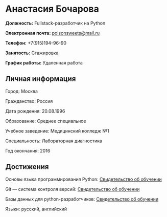 # Анастасия Бочарова


**Должность:** Fullstack-разработчик на Python

**Электронная почта:** poisonsweets@mail.ru

**Телефон:** +7(915)194-96-90

**Занятость:** Стажировка

**График работы:** Удаленная работа

## Личная информация

Город: Москва

Гражданство: Россия

Дата рождения: 20.08.1996

Образование: Среднее специальное

Учебное заведение: Медицинский колледж №1

Специальность: Лабораторная диагностика

Год окончания: 2016

## Достижения

Основы языка программирования Python: [Свидетельство об обучении](file:///C:/Users/PirozhoK/PycharmProjects/Portfolio/certificate%20python.pdf)

Git — система контроля версий: [Свидетельство об обучении](file:///C:/Users/PirozhoK/Desktop/Python/%D0%A1%D0%B2%D0%B8%D0%B4%D0%B5%D1%82%D0%B5%D0%BB%D1%8C%D1%81%D1%82%D0%B2%D0%B0%20%D0%BE%20%D0%BF%D1%80%D0%BE%D1%85%D0%BE%D0%B6%D0%B4%D0%B5%D0%BD%D0%B8%D0%B8%20%D0%BA%D1%83%D1%80%D1%81%D0%BE%D0%B2/certificate%20git.pdf)

Базы данных для python-разработчиков: [Свидетельство об обучении](file:///C:/Users/PirozhoK/Desktop/Python/%D0%A1%D0%B2%D0%B8%D0%B4%D0%B5%D1%82%D0%B5%D0%BB%D1%8C%D1%81%D1%82%D0%B2%D0%B0%20%D0%BE%20%D0%BF%D1%80%D0%BE%D1%85%D0%BE%D0%B6%D0%B4%D0%B5%D0%BD%D0%B8%D0%B8%20%D0%BA%D1%83%D1%80%D1%81%D0%BE%D0%B2/certificate%20bd.pdf)

Языки: русский, английский
